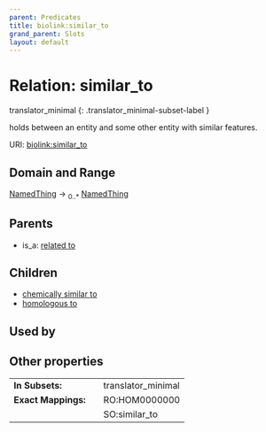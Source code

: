 ```yaml
---
parent: Predicates
title: biolink:similar_to
grand_parent: Slots
layout: default
---
```


# Relation: similar_to

translator_minimal
{: .translator_minimal-subset-label }


holds between an entity and some other entity with similar features.

URI: [biolink:similar_to](https://w3id.org/biolink/vocab/similar_to)

## Domain and Range

[NamedThing](NamedThing.md) ->  <sub>0..*</sub> [NamedThing](NamedThing.md)

## Parents

 *  is_a: [related to](related_to.md)

## Children

 *  [chemically similar to](chemically_similar_to.md)
 *  [homologous to](homologous_to.md)

## Used by


## Other properties

|  |  |  |
| --- | --- | --- |
| **In Subsets:** | | translator_minimal |
| **Exact Mappings:** | | RO:HOM0000000 |
|  | | SO:similar_to |

